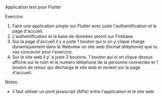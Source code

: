 Application test pour Flutter

Exercice:
1. Faire une application simple sur Flutter avec juste l'authentification et la page d'accueil.
2. L'authentification et la base de données seront sur Firebase
3. Sur la page d'accueil il y a juste 1 bouton qui si on y clique charge dynamiquement dans le Webview un site web (format téléphone) que tu vas concevoir pour l'exercice.
4. Sur le site web il y' a juste 2 boutons. 1 bouton qui si on clique dessus affiche sur le nom et le numéro téléphone de la personne connectée et 1 bouton de retour qui décharge le site web et revient sur la page d'accueil.

Notes:
- il faut utiliser un pont javascript (APIs) entre l'application et le site web